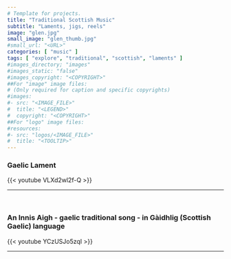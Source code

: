 ```yaml
---
# Template for projects.
title: "Traditional Scottish Music"
subtitle: "Laments, jigs, reels"
image: "glen.jpg"
small_image: "glen_thumb.jpg"
#small_url: "<URL>"
categories: [ "music" ]
tags: [ "explore", "traditional", "scottish", "laments" ]
#images_directory; "images"
#images_static: "false"
#images_copyright: "<COPYRIGHT>"
##For "image" image files:
# (Only required for caption and specific copyrights)
#images:
#- src: "<IMAGE_FILE>"
#  title: "<LEGEND>"
#  copyright: "<COPYRIGHT>"
##For "logo" image files:
#resources:
#- src: "logos/<IMAGE_FILE>"
#  title: "<TOOLTIP>"
---
```


### Gaelic Lament

{{< youtube VLXd2wl2f-Q >}}

--- 
&nbsp;



### An Innis Aigh - gaelic traditional song - in Gàidhlig (Scottish Gaelic) language

{{< youtube YCzUSJo5zqI >}}

---
&nbsp;



